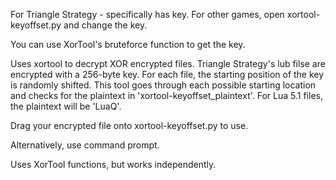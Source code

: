For Triangle Strategy - specifically has key. For other games, open xortool-keyoffset.py and change the key.

You can use XorTool's bruteforce function to get the key.

Uses xortool to decrypt XOR encrypted files.
Triangle Strategy's lub filse are encrypted with a 256-byte key. For each file, the starting position of the key is randomly shifted. This tool goes through each possible starting location and checks for the plaintext in 'xortool-keyoffset_plaintext'. For Lua 5.1 files, the plaintext will be 'LuaQ'.

Drag your encrypted file onto xortool-keyoffset.py to use.

Alternatively, use command prompt.

Uses XorTool functions, but works independently.
